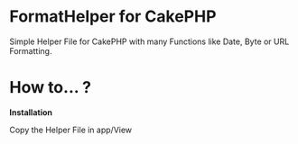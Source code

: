 # FormatHelper for CakePHP

Simple Helper File for CakePHP with many Functions like Date, Byte or URL Formatting.

# How to... ?

**Installation**

Copy the Helper File in app/View

